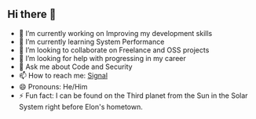 ## Hi there 👋

<!--
**DeiAsPie/DeiAsPie** is a ✨ _special_ ✨ repository because its `README.md` (this file) appears on your GitHub profile.

Here are some ideas to get you started:
-->

- 🔭 I’m currently working on Improving my development skills
- 🌱 I’m currently learning System Performance
- 👯 I’m looking to collaborate on Freelance and OSS projects
- 🤔 I’m looking for help with progressing in my career
- 💬 Ask me about Code and Security
- 📫 How to reach me: [Signal](https://signal.me/#eu/19Yp0f7xGAZV1OSnvg3wxR-Es0HoI34qBLhRA5UjhgG2Gt4Tl01KFJxgfUt1U2YA)
- 😄 Pronouns: He/Him
- ⚡ Fun fact: I can be found on the Third planet from the Sun in the Solar System right before Elon's hometown.


<div data-iframe-width="150" data-iframe-height="270" data-share-badge-id="e7cf545f-f9fd-4d81-8805-41bd5c25f140" data-share-badge-host="https://www.credly.com"></div><script type="text/javascript" async src="//cdn.credly.com/assets/utilities/embed.js"></script>
